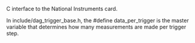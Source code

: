 C interface to the National Instruments card.

In include/dag_trigger_base.h, the 
#define data_per_trigger is the master
variable that determines how many measurements
are made per trigger step.

